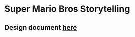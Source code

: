 # Super Mario Bros Storytelling

## Design document [here](https://github.com/xhefribala/MarioStoryTeller_Game/blob/master/annotated-7843_Xhefri_Bala_Assessment1.pdf)
